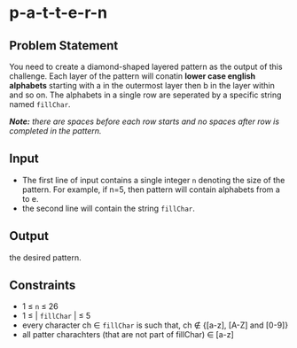 # p-a-t-t-e-r-n

## Problem Statement

You need to create a diamond-shaped layered pattern as the output of this challenge.
 Each layer of the pattern will conatin **lower case english alphabets** starting with a in the outermost layer then b in the layer within and so on.
 The alphabets in a single row are seperated by a specific string named `fillChar`.

_**Note:** there are spaces before each row starts and no spaces after row is completed in the pattern._

## Input

- The first line of input contains a single integer `n` denoting the size of the pattern. For example, if n=5, then pattern will contain alphabets from a to e.
- the second line will contain the string `fillChar`.

## Output

 the desired pattern.
 
## Constraints

- 1 &le; `n` &le; 26
- 1 &le; \| `fillChar` \| &le; 5
- every character ch ∈ `fillChar` is such that, ch ∉ \{\[a-z\], \[A-Z\] and \[0-9\]\}
- all patter charachters \(that are not part of fillChar\) ∈ \[a-z\]
